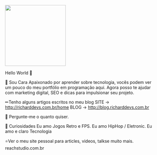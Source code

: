 <img src="https://images.unsplash.com/photo-1604964432806-254d07c11f32?ixid=MnwxMjA3fDB8MHxzZWFyY2h8Mnx8ZGV2ZWxvcGVyfGVufDB8fDB8fA%3D%3D&ixlib=rb-1.2.1&w=1000&q=80" width="200px">

Hello World 💜

🚀 Sou Cara Apaixonado por aprender sobre tecnologia, vocês podem ver um pouco do meu portfólio em programação aqui. Agora posso te ajudar com marketing digital, SEO e dicas para impulsionar seu projeto.



✏Tenho alguns artigos escritos no meu blog
SITE -> http://richarddevs.com.br/home
BLOG -> http://blog.richarddevs.com.br


💭 Pergunte-me o quanto quiser.



💛 Curiosidades
Eu amo Jogos Retro e FPS.
Eu amo HipHop / Eletronic.
Eu amo e claro Tecnologia 

⭐Ver o meu site pessoal para articles, videos, talkse muito mais.
reachstudio.com.br
